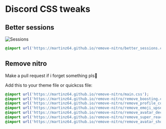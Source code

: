 # Discord CSS tweaks

## Better sessions
![Sessions](images/sessions.png)
```css
@import url('https://martinz64.github.io/remove-nitro/better_sessions.css');
```

## Remove nitro

Make a pull request if i forget something pls🙏

Add this to your theme file or quickcss file:
```css
@import url('https://martinz64.github.io/remove-nitro/main.css');
@import url('https://martinz64.github.io/remove-nitro/remove_boosting.css');
@import url('https://martinz64.github.io/remove-nitro/remove_profile_colors.css');
@import url('https://martinz64.github.io/remove-nitro/remove_emoji_upsell.css');
@import url('https://martinz64.github.io/remove-nitro/remove_avatar_decoration.css');
@import url('https://martinz64.github.io/remove-nitro/remove_super_reactions.css');
@import url('https://martinz64.github.io/remove-nitro/remove_avatar_shop.css');
```



